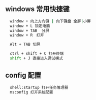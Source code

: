 ## windows 常用快捷键

```bash
  window + 向上方向键 | 向下键盘 全屏|小屏
  window + L 锁定电脑
  window + TAB  分屏
  window + R　打开

  Alt + TAB 切屏

  ctrl + shift + C 打开终端
  shift + J 直接进入调试模式
```

## config 配置
```bash
  shell:startup 打开任务管理器
  msconfig 打开系统配置

```